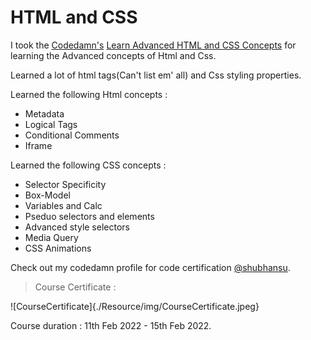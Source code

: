 # HTML and CSS   

I took the [Codedamn's](https://codedamn.com/) [Learn Advanced HTML and CSS Concepts](https://codedamn.com/learn/advanced-html-css) for learning the Advanced concepts of Html and Css.  

Learned a lot of html tags(Can't list em' all) and Css styling properties.      

Learned the following Html concepts : 
- Metadata
- Logical Tags 
- Conditional Comments
- Iframe

Learned the following CSS concepts : 
- Selector Specificity
- Box-Model 
- Variables and Calc 
- Pseduo selectors and elements 
- Advanced style selectors 
- Media Query 
- CSS Animations  

Check out my codedamn profile for code certification [@shubhansu](https://codedamn.com/user/shubhansu).   

> Course Certificate :    

![CourseCertificate]{./Resource/img/CourseCertificate.jpeg}

Course duration : 11th Feb 2022  - 15th Feb 2022.  
